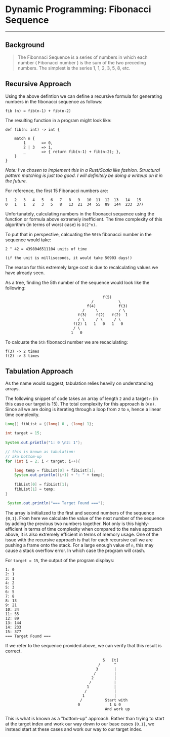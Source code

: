 
# Dynamic Programming: Fibonacci Sequence

______

## Background

> The Fibonnaci Sequence is a series of numbers in which each number ( Fibonacci number ) is the sum of the two preceding numbers. The simplest is the series 1, 1, 2, 3, 5, 8, etc.


## Recursive Approach

Using the above defintion we can define a recursive formula for generating numbers in the fibonacci sequence as follows:


``` 
fib (n) = fib(n-1) + fib(n-2) 
```

The resulting function in a program might look like:
```
def fib(n: int) -> int {

	match n {
		1 		=> 0,
		2 | 3	=> 1,
		_ 		=> { return fib(n-1) + fib(n-2); }, 
	}
}
```
*Note: I've chosen to implement this in a Rust/Scala like fashion. Structural pattern matching is just too good. I will definitely be doing a writeup on it in the future.* 



For reference, the first 15 Fibonacci numbers are:
```
1	2	3	4	5	6	7	8	9	10	11	12	13   14   15
0	1	1	2	3	5	8	13	21	34	55	89	144	 233  377
```

Unfortunately, calculating numbers in the fibonacci sequence using the function or formula above extremely inefficient. The time complexity of this algorithm (in terms of worst case) is `O(2^n)`. 

To put that in perspective, calcuating the `50th` fibonacci number in the sequence would take:
```
2 ^ 42 = 4398046511104 units of time 

(if the unit is milliseconds, it would take 50903 days!)
```


The reason for this extremely large cost is due to recalculating values we have already seen.

As a tree, finding the 5th number of the sequence would look like the following:
```
										   f(5)
									  /           \
								    f(4)	      f(3)
	    						  /     \         / \
								f(3)    f(2)   f(2)  1
								/ \     / \     / \
							  f(2) 1   1   0   1   0
							  / \
							 1   0
```

To calcuate the `5th` fibonacci number we are recaclulating:
```
f(3) -> 2 times
f(2) -> 3 times
```




## Tabulation Approach
As the name would suggest, tabulation relies heavily on understanding arrays.

The following snippet of code takes an array of length `2` and a target `n` (in this case our target is 15). The total complexity for this approach is `O(n)`. Since all we are doing is iterating through a loop from `2` to `n`, hence a linear time complexity.


```java
Long[] fibList = {(long) 0 , (long) 1};

int target = 15;
 
System.out.println("1: 0 \n2: 1");

// this is known as tabulation:
// aka bottom-up
for (int i = 2; i < target; i++){

	long temp = fibList[0] + fibList[1];
	System.out.println((i+1) + ": " + temp);
	
	fibList[0] = fibList[1];
	fibList[1] = temp;
}

 System.out.println("=== Target Found ===");
```

The array is initialized to the first and second numbers of the sequence `{0,1}`. From here we calculate the value of the next number of the sequence by adding the previous two numbers together. Not only is this highly-efficient in terms of time complexity when compared to the naive approach above, it is also extremely efficient in terms of memory usage. One of the issue with the recursive approach is that for each recursive call we are pushing a frame onto the stack. For a large enough value of `n`, this may cause a stack overflow error. In which case the program will crash.

For `target = 15`, the output of the program displays:

```
1: 0
2: 1
3: 1
4: 2
5: 3
6: 5
7: 8
8: 13
9: 21
10: 34
11: 55
12: 89
13: 144
14: 233
15: 377
=== Target Found ===
```

If we refer to the sequence provided above, we can verify that this result is correct.  


```
										   5   [t]
									     /      ^     
									    3	    |       
	    						       /        |     
								      2         |     
								     /          | 
							        1        	|
							       / 			|
							      1   			|
								 /			Start with
								0			  1 & 0
											And work up
```

This is what is known as a "bottom-up" approach. Rather than trying to start at the target index and work our way down to our base cases `{0,1}`, we instead start at these cases and work our way to our target index. 

